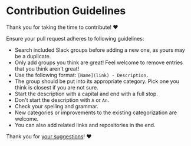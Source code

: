 # Contribution Guidelines

Thank you for taking the time to contribute! ♥️

Ensure your pull request adheres to following guidelines:

- Search included Slack groups before adding a new one, as yours may be a duplicate.
- Only add groups you think are great! Feel welcome to remove entries that you think aren't great!
- Use the following format: `[Name](link) - Description.`
- The group should be put into its appropriate category. Pick one you think is closest if you are not sure.
- Start the description with a capital and end with a full stop.
- Don't start the description with `A` or `An`.
- Check your spelling and grammar.
- New categories or improvements to the existing categorization are welcome.
- You can also add related links and repositories in the end.

Thank you for [your suggestions](../../edit/master/README.md)! ♥️
